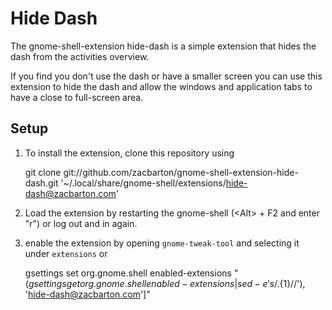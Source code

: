 Hide Dash
=========

The gnome-shell-extension hide-dash is a simple extension that hides the dash
from the activities overview. 

If you find you don't use the dash or have a smaller screen you can use this
extension to hide the dash and allow the windows and application tabs to have a
close to full-screen area.

Setup
-----

1. To install the extension, clone this repository using

    git clone git://github.com/zacbarton/gnome-shell-extension-hide-dash.git '~/.local/share/gnome-shell/extensions/hide-dash@zacbarton.com'

2. Load the extension by restarting the gnome-shell (&lt;Alt&gt; + F2 and enter "r") or log out and in again.

3. enable the extension by opening `gnome-tweak-tool` and selecting it under `extensions` or

    gsettings set org.gnome.shell enabled-extensions "$(gsettings get org.gnome.shell enabled-extensions | sed -e 's/.\{1\}$//'), 'hide-dash@zacbarton.com']"
